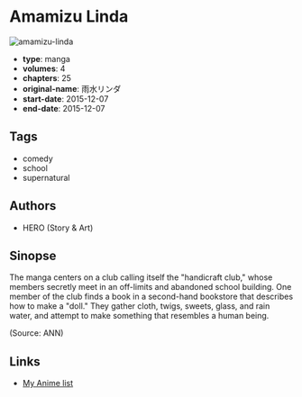 # Amamizu Linda

![amamizu-linda](https://cdn.myanimelist.net/images/manga/1/180747.jpg)

-   **type**: manga
-   **volumes**: 4
-   **chapters**: 25
-   **original-name**: 雨水リンダ
-   **start-date**: 2015-12-07
-   **end-date**: 2015-12-07

## Tags

-   comedy
-   school
-   supernatural

## Authors

-   HERO (Story & Art)

## Sinopse

The manga centers on a club calling itself the "handicraft club," whose members secretly meet in an off-limits and abandoned school building. One member of the club finds a book in a second-hand bookstore that describes how to make a "doll." They gather cloth, twigs, sweets, glass, and rain water, and attempt to make something that resembles a human being.

(Source: ANN)

## Links

-   [My Anime list](https://myanimelist.net/manga/95442/Amamizu_Linda)
